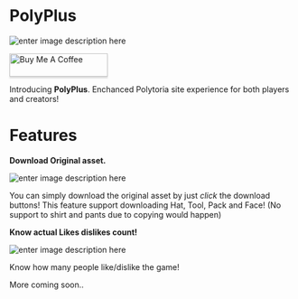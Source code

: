 
# PolyPlus
![enter image description here](https://i.imgur.com/dyPncfH.png)

<a href="https://www.buymeacoffee.com/devpixels" target="_blank"><img src="https://www.buymeacoffee.com/assets/img/custom_images/orange_img.png" alt="Buy Me A Coffee" style="height: 41px !important;width: 174px !important;box-shadow: 0px 3px 2px 0px rgba(190, 190, 190, 0.5) !important;-webkit-box-shadow: 0px 3px 2px 0px rgba(190, 190, 190, 0.5) !important;" ></a>

Introducing  **PolyPlus**. Enchanced Polytoria site experience for both players and creators!

# Features
**Download Original asset.**

![enter image description here](https://i.imgur.com/Pcik5hv.png)

You can simply download the original asset by just *click* the download buttons! This feature support downloading Hat, Tool, Pack and Face! (No support to shirt and pants due to copying would happen)

**Know actual Likes dislikes count!**

![enter image description here](https://i.imgur.com/L9kHtme.png)

Know how many people like/dislike the game!

More coming soon..
